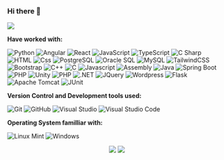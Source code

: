 ### Hi there 👋

![](https://komarev.com/ghpvc/?username=AleksandarTulic&color=blue&style=for-the-badge)

**Have worked with:**
<p>
  <img alt="Python" src="https://img.shields.io/badge/Python-3776AB?style=for-the-badge&logo=python&logoColor=white&style=flat" />
  <img alt="Angular" src="https://img.shields.io/badge/Angular-DD0031?logo=angular&logoColor=white&style=flat" />
  <img alt="React" src="https://img.shields.io/badge/React-61DAFB?logo=react&logoColor=white&style=flat" />
  <img alt="JavaScript" src="https://img.shields.io/badge/JavaScript-F7DF1E?logo=javascript&logoColor=white&style=flat" />
  <img alt="TypeScript" src="https://img.shields.io/badge/TypeScript-3178C6?logo=typescript&logoColor=white&style=flat" />
  <img alt="C Sharp" src="https://img.shields.io/badge/C%23-239120?logo=c-sharp&logoColor=white&style=flat" />
  <img alt="HTML" src="https://img.shields.io/badge/HTML-E34F26?logo=html5&logoColor=white&style=flat" />
  <img alt="Css" src="https://img.shields.io/badge/CSS-1572B6?logo=css3&logoColor=white&style=flat" />
  <img alt="PostgreSQL" src="https://img.shields.io/badge/PostgreSQL-336791?logo=postgresql&logoColor=white&style=flat" />
  <img alt="Oracle SQL" src="https://img.shields.io/badge/Oracle-F80000?style=flat&logo=oracle&logoColor=white" />
  <img alt="MySQL" src="https://img.shields.io/badge/mysql-%2300f.svg?style=flat&logo=mysql&logoColor=white" />
  <img alt="TailwindCSS" src="https://img.shields.io/badge/Tailwind CSS-38B2AC?&logo=tailwind+css&logoColor=white&style=flat"/>
  <img alt="Bootstrap" src="https://img.shields.io/badge/Bootstrap-7952B3?&logo=bootstrap&logoColor=white&style=flat"/>

  <img alt="C++" src="https://img.shields.io/badge/c++-%2300599C.svg?style=flat&logo=c%2B%2B&logoColor=white"/>
  <img alt="C" src="https://img.shields.io/badge/c-%2300599C.svg?style=flat&logo=c&logoColor=white"/>
  <img alt="Javascript" src="https://img.shields.io/badge/javascript-%23323330.svg?style=flat&logo=javascript&logoColor=%23F7DF1E"/>
  <img alt="Assembly" src="https://img.shields.io/badge/assembly%20script-%23000000.svg?style=flat&logo=assemblyscript&logoColor=white"/>
  <img alt="Java" src="https://img.shields.io/badge/java-%23ED8B00.svg?style=flat&logo=openjdk&logoColor=white"/>
  <img alt="Spring Boot" src="https://img.shields.io/badge/Spring%20Boot-6DB33F?logo=springboot&logoColor=fff&style=flat"/>
  <img alt="PHP" src="https://img.shields.io/badge/Bootstrap-7952B3?&logo=bootstrap&logoColor=white&style=flat"/>
  <img alt="Unity" src="https://img.shields.io/badge/unity-%23000000.svg?style=flat&logo=unity&logoColor=white"/>
  <img alt="PHP" src="https://img.shields.io/badge/php-%23777BB4.svg?style=flat&logo=php&logoColor=white"/>
  <img alt=".NET" src="https://img.shields.io/badge/.NET-5C2D91?style=flat&logo=.net&logoColor=white"/>
  <img alt="JQuery" src="https://img.shields.io/badge/jquery-%230769AD.svg?style=flat&logo=jquery&logoColor=white"/>
  <img alt="Wordpress" src="https://img.shields.io/badge/WordPress-%23117AC9.svg?style=flat&logo=WordPress&logoColor=white"/>
  <img alt="Flask" src="https://img.shields.io/badge/Flask-000000?style=flat&logo=flask&logoColor=white"/>
  <img alt="Apache Tomcat" src="https://img.shields.io/badge/Apache%20Tomcat-F8DC75?logo=apachetomcat&logoColor=000&style=flat"/>
  <img alt="JUnit" src="https://img.shields.io/badge/JUnit5-25A162?logo=junit5&logoColor=fff&style=flat"/>
</p>

**Version Control and Development tools used:**
<p>
  <img alt="Git" src="https://img.shields.io/badge/Git-F05032?logo=git&logoColor=white&style=flat" />
  <img alt="GitHub" src="https://img.shields.io/badge/GitHub-181717?logo=github&logoColor=white&style=flat" />
  <img alt="Visual Studio" src="https://img.shields.io/badge/Visual Studio-5C2D91?logo=visual+studio&logoColor=white&style=flat" />
  <img alt="Visual Studio Code" src="https://img.shields.io/badge/Visual Studio Code-007ACC?logo=visual+studio+code&logoColor=white&style=flat" />
</p>

**Operating System familliar with:**
<p>
  <img alt="Linux Mint" src="https://img.shields.io/badge/Linux%20Mint-87CF3E?style=flat&logo=Linux%20Mint&logoColor=white" />
  <img alt="Windows" src="https://img.shields.io/badge/Windows-0078D6?logo=windows&logoColor=white&style=flat" />
</p>

<div align="center">
  <img src="https://github-readme-stats.vercel.app/api?username=AleksandarTulic&count_private=true&theme=radical&show_icons=true" />
  <img src="https://github-readme-stats-sigma-five.vercel.app/api/top-langs/?username=AleksandarTulic&layout=compact&theme=radical"/>
</div>
<!--
**AleksandarTulic/AleksandarTulic** is a ✨ _special_ ✨ repository because its `README.md` (this file) appears on your GitHub profile.

Here are some ideas to get you started:

- 🔭 I’m currently working on ...
- 🌱 I’m currently learning ...
- 👯 I’m looking to collaborate on ...
- 🤔 I’m looking for help with ...
- 💬 Ask me about ...
- 📫 How to reach me: ...
- 😄 Pronouns: ...
- ⚡ Fun fact: ...
-->
